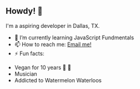 ## Howdy! 👋

I'm a aspiring developer in Dallas, TX.

- 🌱 I’m currently learning JavaScript Fundmentals
- 📫 How to reach me: [Email me!](mailto:nicholasamackey@gmail.com)
- ⚡ Fun facts: 
* Vegan for 10 years 🤟 🌱
* Musician 
* Addicted to Watermelon Waterloos 
